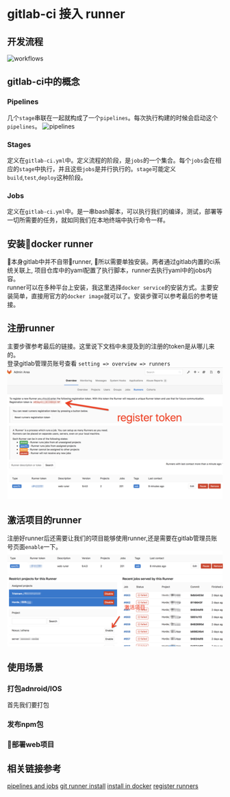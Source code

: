 gitlab-ci 接入 runner
=========================================
## 开发流程
![workflows](https://docs.gitlab.com/ee/ci/img/pipelines-goal.svg)
## gitlab-ci中的概念
### Pipelines  
几个`stage`串联在一起就构成了一个`pipelines`。每次执行构建的时候会启动这个`pipelines`。
![pipelines](https://docs.gitlab.com/ee/ci/img/pipelines.png)
### Stages
定义在`gitlab-ci.yml`中。定义流程的阶段，是`jobs`的一个集合。每个`jobs`会在相应的`stage`中执行，并且这些`jobs`是并行执行的。`stage`可能定义`build`,`test`,`deploy`这种阶段。
### Jobs
定义在`gitlab-ci.yml`中。是一串bash脚本，可以执行我们的编译，测试，部署等一切所需要的任务，就如同我们在本地终端中执行命令一样。

## 安装docker runner
本身gitlab中并不自带runner, 所以需要单独安装。两者通过gitlab内置的ci系统关联上, 项目仓库中的yaml配置了执行脚本，runner去执行yaml中的jobs内容。  
runner可以在多种平台上安装，我这里选择`docker service`的安装方式。主要安装简单，直接用官方的`docker image`就可以了。安装步骤可以参考最后的参考链接。  
## 注册runner
主要步骤参考最后的链接。这里说下文档中未提及到的注册的token是从哪儿来的。  
登录gitlab管理员账号查看 `setting => overview => runners`
![registration token](./asset/runner_in_docker/register_token.png)
## 激活项目的runner
注册好runner后还需要让我们的项目能够使用runner,还是需要在gitlab管理员账号页面`enable`一下。 
![enter edit](./asset/runner_in_docker/enter_edit.png)
![enbalbe runner](./asset/runner_in_docker/enable.png)
## 使用场景
### 打包adnroid/IOS
首先我们要打包
### 发布npm包
### 部署web项目

## 相关链接参考
[pipelines and jobs](https://docs.gitlab.com/ee/ci/pipelines.html)
[git runner install](https://docs.gitlab.com/runner/install/index.html)
[install in docker](https://docs.gitlab.com/runner/install/docker.html)
[register runners](https://docs.gitlab.com/runner/register/index.html#docker)
